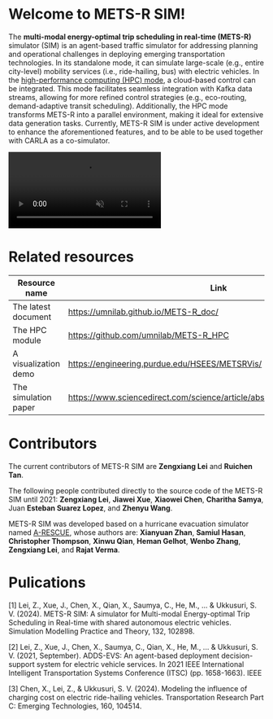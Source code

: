 # Welcome to METS-R SIM!

The **multi-modal energy-optimal trip scheduling in real-time (METS-R)** simulator (SIM) is an agent-based traffic simulator for addressing planning and operational challenges in deploying emerging transportation technologies. In its standalone mode, it can simulate large-scale (e.g., entire city-level) mobility services (i.e., ride-hailing, bus) with electric vehicles. In the [high-performance computing (HPC) mode](https://github.com/umnilab/METS-R_HPC), a cloud-based control can be integrated. This mode facilitates seamless integration with Kafka data streams, allowing for more refined control strategies (e.g., eco-routing, demand-adaptive transit scheduling). Additionally, the HPC mode transforms METS-R into a parallel environment, making it ideal for extensive data generation tasks. Currently, METS-R SIM is under active development to enhance the aforementioned features, and to be able to be used together with CARLA as a co-simulator.

<video src="https://user-images.githubusercontent.com/7522913/203042173-8eaa13db-bcdc-4fc3-aa54-40d3640fa6ee.mp4" data-canonical-src="https://user-images.githubusercontent.com/7522913/203042173-8eaa13db-bcdc-4fc3-aa54-40d3640fa6ee.mp4" controls="controls" muted="muted" class="d-block rounded-bottom-2 border-top width-fit" style="max-height:640px;">
</video>

# Related resources

| Resource name      | Link      |
| ------------- | ------------- |
| The latest document | https://umnilab.github.io/METS-R_doc/ |
| The HPC module | https://github.com/umnilab/METS-R_HPC |
| A visualization demo | https://engineering.purdue.edu/HSEES/METSRVis/ |
| The simulation paper | https://www.sciencedirect.com/science/article/abs/pii/S1569190X24000121 |


# Contributors
The current contributors of METS-R SIM are **Zengxiang Lei** and **Ruichen Tan**.

The following people contributed directly to the source code of the METS-R SIM until 2021: **Zengxiang Lei**, **Jiawei Xue**, **Xiaowei Chen**, **Charitha Samya**, Juan **Esteban Suarez Lopez**, and **Zhenyu Wang**.

METS-R SIM was developed based on a hurricane evacuation simulator named [A-RESCUE](https://github.com/umnilab/A_RESCUE), whose authors are: **Xianyuan Zhan**, **Samiul Hasan**, **Christopher Thompson**, **Xinwu Qian**, **Heman Gelhot**, **Wenbo Zhang**, **Zengxiang Lei**, and **Rajat Verma**.

# Pulications


[1] Lei, Z., Xue, J., Chen, X., Qian, X., Saumya, C., He, M., ... & Ukkusuri, S. V. (2024). METS-R SIM: A simulator for Multi-modal Energy-optimal Trip Scheduling in Real-time with shared autonomous electric vehicles. Simulation Modelling Practice and Theory, 132, 102898.

[2] Lei, Z., Xue, J., Chen, X., Saumya, C., Qian, X., He, M., ... & Ukkusuri, S. V. (2021, September). ADDS-EVS: An agent-based deployment decision-support system for electric vehicle services. In 2021 IEEE International Intelligent Transportation Systems Conference (ITSC) (pp. 1658-1663). IEEE

[3] Chen, X., Lei, Z., & Ukkusuri, S. V. (2024). Modeling the influence of charging cost on electric ride-hailing vehicles. Transportation Research Part C: Emerging Technologies, 160, 104514.

